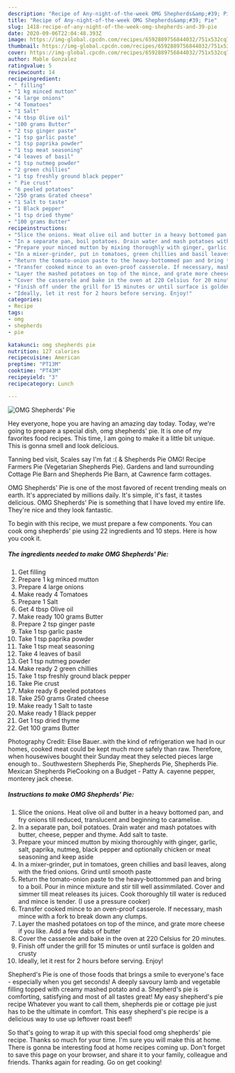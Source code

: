 ```yaml
---
description: "Recipe of Any-night-of-the-week OMG Shepherds&amp;#39; Pie"
title: "Recipe of Any-night-of-the-week OMG Shepherds&amp;#39; Pie"
slug: 1418-recipe-of-any-night-of-the-week-omg-shepherds-and-39-pie
date: 2020-09-06T22:04:48.393Z
image: https://img-global.cpcdn.com/recipes/6592889756844032/751x532cq70/omg-shepherds-pie-recipe-main-photo.jpg
thumbnail: https://img-global.cpcdn.com/recipes/6592889756844032/751x532cq70/omg-shepherds-pie-recipe-main-photo.jpg
cover: https://img-global.cpcdn.com/recipes/6592889756844032/751x532cq70/omg-shepherds-pie-recipe-main-photo.jpg
author: Mable Gonzalez
ratingvalue: 5
reviewcount: 14
recipeingredient:
- " filling"
- "1 kg minced mutton"
- "4 large onions"
- "4 Tomatoes"
- "1 Salt"
- "4 tbsp Olive oil"
- "100 grams Butter"
- "2 tsp ginger paste"
- "1 tsp garlic paste"
- "1 tsp paprika powder"
- "1 tsp meat seasoning"
- "4 leaves of basil"
- "1 tsp nutmeg powder"
- "2 green chillies"
- "1 tsp freshly ground black pepper"
- " Pie crust"
- "6 peeled potatoes"
- "250 grams Grated cheese"
- "1 Salt to taste"
- "1 Black pepper"
- "1 tsp dried thyme"
- "100 grams Butter"
recipeinstructions:
- "Slice the onions. Heat olive oil and butter in a heavy bottomed pan, and fry onions till reduced, translucent and beginning to caramelise."
- "In a separate pan, boil potatoes. Drain water and mash potatoes with butter, cheese, pepper and thyme. Add salt to taste."
- "Prepare your minced mutton by mixing thoroughly with ginger, garlic, salt, paprika, nutmeg, black pepper and optionally chicken or meat seasoning and keep aside"
- "In a mixer-grinder, put in tomatoes, green chillies and basil leaves, along with the fried onions. Grind until smooth paste"
- "Return the tomato-onion paste to the heavy-bottommed pan and bring to a boil. Pour in mince mixture and stir till well assimmilated. Cover and simmer till meat releases its juices. Cook thoroughly till water is reduced and mince is tender. (I use a pressure cooker)"
- "Transfer cooked mince to an oven-proof casserole. If necessary, mash mince with a fork to break down any clumps."
- "Layer the mashed potatoes on top of the mince, and grate more cheese if you like. Add a few dabs of butter"
- "Cover the casserole and bake in the oven at 220 Celsius for 20 minutes."
- "Finish off under the grill for 15 minutes or until surface is golden and crusty"
- "Ideally, let it rest for 2 hours before serving. Enjoy!"
categories:
- Recipe
tags:
- omg
- shepherds
- pie

katakunci: omg shepherds pie 
nutrition: 127 calories
recipecuisine: American
preptime: "PT13M"
cooktime: "PT43M"
recipeyield: "3"
recipecategory: Lunch

---
```



![OMG Shepherds&#39; Pie](https://img-global.cpcdn.com/recipes/6592889756844032/751x532cq70/omg-shepherds-pie-recipe-main-photo.jpg)

Hey everyone, hope you are having an amazing day today. Today, we're going to prepare a special dish, omg shepherds&#39; pie. It is one of my favorites food recipes. This time, I am going to make it a little bit unique. This is gonna smell and look delicious.

Tanning bed visit, Scales say I&#39;m fat :( &amp; Shepherds Pie OMG! Recipe Farmers Pie (Vegetarian Shepherds Pie). Gardens and land surrounding Cottage Pie Barn and Shepherds Pie Barn, at Cawrence farm cottages.

OMG Shepherds&#39; Pie is one of the most favored of recent trending meals on earth. It's appreciated by millions daily. It's simple, it's fast, it tastes delicious. OMG Shepherds&#39; Pie is something that I have loved my entire life. They're nice and they look fantastic.


To begin with this recipe, we must prepare a few components. You can cook omg shepherds&#39; pie using 22 ingredients and 10 steps. Here is how you cook it.

<!--inarticleads1-->

##### The ingredients needed to make OMG Shepherds&#39; Pie:

1. Get  filling
1. Prepare 1 kg minced mutton
1. Prepare 4 large onions
1. Make ready 4 Tomatoes
1. Prepare 1 Salt
1. Get 4 tbsp Olive oil
1. Make ready 100 grams Butter
1. Prepare 2 tsp ginger paste
1. Take 1 tsp garlic paste
1. Take 1 tsp paprika powder
1. Take 1 tsp meat seasoning
1. Take 4 leaves of basil
1. Get 1 tsp nutmeg powder
1. Make ready 2 green chillies
1. Take 1 tsp freshly ground black pepper
1. Take  Pie crust
1. Make ready 6 peeled potatoes
1. Take 250 grams Grated cheese
1. Make ready 1 Salt to taste
1. Make ready 1 Black pepper
1. Get 1 tsp dried thyme
1. Get 100 grams Butter


Photography Credit: Elise Bauer..with the kind of refrigeration we had in our homes, cooked meat could be kept much more safely than raw. Therefore, when housewives bought their Sunday meat they selected pieces large enough to.. Southwestern Shepherds Pie, Shepherds Pie, Shepherds Pie. Mexican Shepherds PieCooking on a Budget - Patty A. cayenne pepper, monterey jack cheese. 

<!--inarticleads2-->

##### Instructions to make OMG Shepherds&#39; Pie:

1. Slice the onions. Heat olive oil and butter in a heavy bottomed pan, and fry onions till reduced, translucent and beginning to caramelise.
1. In a separate pan, boil potatoes. Drain water and mash potatoes with butter, cheese, pepper and thyme. Add salt to taste.
1. Prepare your minced mutton by mixing thoroughly with ginger, garlic, salt, paprika, nutmeg, black pepper and optionally chicken or meat seasoning and keep aside
1. In a mixer-grinder, put in tomatoes, green chillies and basil leaves, along with the fried onions. Grind until smooth paste
1. Return the tomato-onion paste to the heavy-bottommed pan and bring to a boil. Pour in mince mixture and stir till well assimmilated. Cover and simmer till meat releases its juices. Cook thoroughly till water is reduced and mince is tender. (I use a pressure cooker)
1. Transfer cooked mince to an oven-proof casserole. If necessary, mash mince with a fork to break down any clumps.
1. Layer the mashed potatoes on top of the mince, and grate more cheese if you like. Add a few dabs of butter
1. Cover the casserole and bake in the oven at 220 Celsius for 20 minutes.
1. Finish off under the grill for 15 minutes or until surface is golden and crusty
1. Ideally, let it rest for 2 hours before serving. Enjoy!


Shepherd&#39;s Pie is one of those foods that brings a smile to everyone&#39;s face - especially when you get seconds! A deeply savoury lamb and vegetable filling topped with creamy mashed potato and a. Shepherd&#39;s pie is comforting, satisfying and most of all tastes great! My easy shepherd&#39;s pie recipe Whatever you want to call them, shepherds pie or cottage pie just has to be the ultimate in comfort. This easy shepherd&#39;s pie recipe is a delicious way to use up leftover roast beef! 

So that's going to wrap it up with this special food omg shepherds&#39; pie recipe. Thanks so much for your time. I'm sure you will make this at home. There is gonna be interesting food at home recipes coming up. Don't forget to save this page on your browser, and share it to your family, colleague and friends. Thanks again for reading. Go on get cooking!
